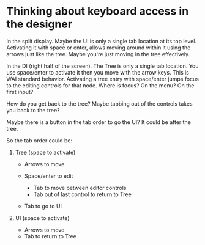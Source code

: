 # Thinking about keyboard access in the designer

In the split display. Maybe the UI is only a single tab location at its top
level. Activating it with space or enter, allows moving around within it using
the arrows just like the tree. Maybe you're just moving in the tree effectively.

In the DI (right half of the screen). The Tree is only a single tab location.
You use space/enter to activate it then you move with the arrow keys. This is
WAI standard behavior. Activating a tree entry with space/enter jumps focus to
the editing controls for that node. Where is focus? On the menu? On the first
input?

How do you get back to the tree? Maybe tabbing out of the controls takes you
back to the tree?

Maybe there is a button in the tab order to go the UI? It could be after the
tree.

So the tab order could be:

1.  Tree (space to activate)

    - Arrows to move
    - Space/enter to edit

      - Tab to move between editor controls
      - Tab out of last control to return to Tree

    - Tab to go to UI

2.  UI (space to activate)

    - Arrows to move
    - Tab to return to Tree
